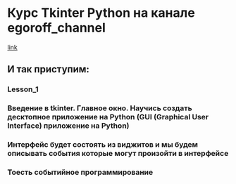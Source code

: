 # Курс Tkinter Python на канале  egoroff_channel
[link](https://www.youtube.com/watch?v=mLySBcS-6p0&list=PLQAt0m1f9OHsd6U5okp1XLoYyQR0oBjMM)
## И так приступим:
### Lesson_1
### Введение в tkinter. Главное окно. Научись создать десктопное приложение на Python (GUI (Graphical User Interface) приложение на Python)

### Интерфейс будет состоять из виджитов и мы будем описывать события которые могут произойти в интерфейсе
### Тоесть событийное программирование


